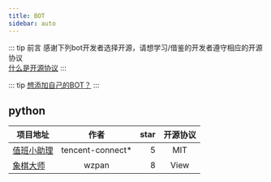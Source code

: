 ```yaml
---
title: BOT
sidebar: auto
---
```


::: tip 前言
感谢下列bot开发者选择开源，请想学习/借鉴的开发者遵守相应的开源协议  
[什么是开源协议](/docs/third/open_source_protocol.html)
:::

::: tip
[想添加自己的BOT？](/about/contact.html#BOT)
:::

## python

| 项目地址 | 作者 | star | 开源协议 |
| ------- |:----:| ----:|:-------:|
| [值班小助理](https://github.com/tencent-connect/bot-onduty) | tencent-connect* | 5 | MIT |
| [象棋大师](https://github.com/wzpan/chinese-chess-bot) | wzpan | 8 | View |